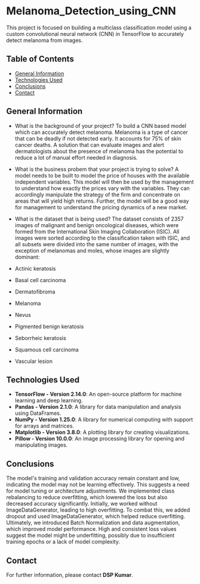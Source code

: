 # Melanoma_Detection_using_CNN

This project is focused on building a multiclass classification model using a custom convolutional neural network (CNN) in TensorFlow to accurately detect melanoma from images.

## Table of Contents
- [General Information](#general-information)
- [Technologies Used](#technologies-used)
- [Conclusions](#conclusions)
- [Contact](#contact)

## General Information
- What is the background of your project?
To build a CNN based model which can accurately detect melanoma. Melanoma is a type of cancer that can be deadly if not detected early. It accounts for 75% of skin cancer deaths. A solution that can evaluate images and alert dermatologists about the presence of melanoma has the potential to reduce a lot of manual effort needed in diagnosis.
- What is the business probem that your project is trying to solve?
A model needs to be built to model the price of houses with the available independent variables. This model will then be used by the management to understand how exactly the prices vary with the variables. They can accordingly manipulate the strategy of the firm and concentrate on areas that will yield high returns. Further, the model will be a good way for management to understand the pricing dynamics of a new market.
- What is the dataset that is being used?
The dataset consists of 2357 images of malignant and benign oncological diseases, which were formed from the International Skin Imaging Collaboration (ISIC). All images were sorted according to the classification taken with ISIC, and all subsets were divided into the same number of images, with the exception of melanomas and moles, whose images are slightly dominant:

- Actinic keratosis
- Basal cell carcinoma
- Dermatofibroma
- Melanoma
- Nevus
- Pigmented benign keratosis
- Seborrheic keratosis
- Squamous cell carcinoma
- Vascular lesion

## Technologies Used
- **TensorFlow - Version 2.14.0**: An open-source platform for machine learning and deep learning.
- **Pandas - Version 2.1.0**: A library for data manipulation and analysis using DataFrames.
- **NumPy - Version 1.25.0**: A library for numerical computing with support for arrays and matrices.
- **Matplotlib - Version 3.8.0**: A plotting library for creating visualizations.
- **Pillow - Version 10.0.0**: An image processing library for opening and manipulating images.

## Conclusions
The model's training and validation accuracy remain constant and low, indicating the model may not be learning effectively. This suggests a need for model tuning or architecture adjustments.
We implemented class rebalancing to reduce overfitting, which lowered the loss but also decreased accuracy significantly. Initially, we worked without ImageDataGenerator, leading to high overfitting. To combat this, we added dropout and used ImageDataGenerator, which helped reduce overfitting. Ultimately, we introduced Batch Normalization and data augmentation, which improved model performance.
High and consistent loss values suggest the model might be underfitting, possibly due to insufficient training epochs or a lack of model complexity.



## Contact
For further information, please contact **DSP Kumar**.



